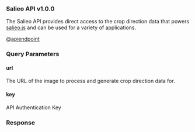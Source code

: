 ### Salieo API v1.0.0

The Salieo API provides direct access to the crop direction data that powers [salieo.js](https://github.com/salieo/salieo.js) and can be used for a variety of applications.

@[apiendpoint](GET,https://api.salieo.com/v1/crop)

### Query Parameters

#### url

The URL of the image to process and generate crop direction data for.

#### key

API Authentication Key

### Response

